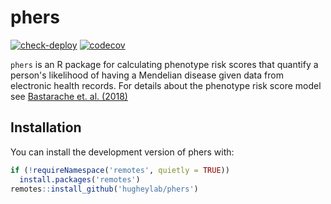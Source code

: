 # phers

[![check-deploy](https://github.com/hugheylab/phers/workflows/check-deploy/badge.svg)](https://github.com/hugheylab/phers/actions)
[![codecov](https://codecov.io/gh/hugheylab/phers/branch/main/graph/badge.svg)](https://codecov.io/gh/hugheylab/phers)

`phers` is an R package for calculating phenotype risk scores that quantify a person's likelihood of having a Mendelian disease given data from electronic health records. For details about the phenotype risk score model see [Bastarache et. al. (2018)](https://pubmed.ncbi.nlm.nih.gov/29590070/)

## Installation

You can install the development version of phers with:

```r
if (!requireNamespace('remotes', quietly = TRUE))
  install.packages('remotes')
remotes::install_github('hugheylab/phers')
```
